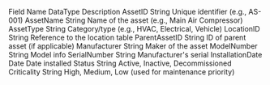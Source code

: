 Field Name	  DataType	  Description
AssetID	          String	  Unique identifier (e.g., AS-001)
AssetName	  String	  Name of the asset (e.g., Main Air Compressor)
AssetType	  String	  Category/type (e.g., HVAC, Electrical, Vehicle)
LocationID	  String	  Reference to the location table
ParentAssetID	  String	  ID of parent asset (if applicable)
Manufacturer	  String	  Maker of the asset
ModelNumber	  String	  Model info
SerialNumber	  String	  Manufacturer's serial
InstallationDate  Date	          Date installed
Status	          String	  Active, Inactive, Decommissioned
Criticality	  String	  High, Medium, Low (used for maintenance priority)